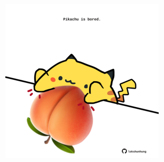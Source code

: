 <!-- built at 27/03/2021, 21:04:35 UTC -->
<p align="center">
  <img width="500" height="500" src="./ReadmeImage.svg">
</p>
